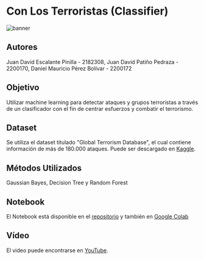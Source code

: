 # Con Los Terroristas (Classifier)

![banner](https://github.com/UntetheredJ/AI-Project-Terrorism/assets/101756457/5e6fb54a-bb50-4b84-96fe-55d877f334b3)

## Autores
Juan David Escalante Pinilla - 2182308, Juan David Patiño Pedraza - 2200170, Daniel Mauricio Pérez Bolívar - 2200172

## Objetivo
Utilizar machine learning para detectar ataques y grupos terroristas a través de un clasificador con el fin de centrar esfuerzos y combatir el terrorismo.

## Dataset
Se utiliza el dataset titulado "Global Terrorism Database", el cual contiene información de más de 180.000 ataques. Puede ser descargado en [Kaggle](https://www.kaggle.com/datasets/START-UMD/gtd).

## Métodos Utilizados
Gaussian Bayes, Decision Tree y Random Forest

## Notebook
El Notebook está disponible en el [repositorio](https://github.com/UntetheredJ/AI-Project-Terrorism/blob/main/Proyecto_IA.ipynb) y también en [Google Colab](https://colab.research.google.com/drive/1rUYOftuBa8iAMaCDN65oRRoAbih9WHMC?usp=sharing)

## Vídeo
El video puede encontrarse en [YouTube](https://youtu.be/MoDzpWjk2zA).
